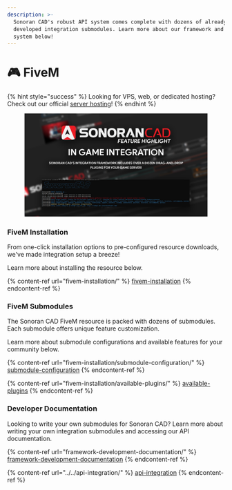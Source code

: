 ```yaml
---
description: >-
  Sonoran CAD's robust API system comes complete with dozens of already
  developed integration submodules. Learn more about our framework and submodule
  system below!
---
```


# 🎮 FiveM

{% hint style="success" %}
Looking for VPS, web, or dedicated hosting? Check out our official [server hosting](broken-reference)!
{% endhint %}

<figure><img src="../../.gitbook/assets/ingameinte-2.png" alt=""><figcaption></figcaption></figure>

### FiveM Installation

From one-click installation options to pre-configured resource downloads, we've made integration setup a breeze!

Learn more about installing the resource below.

{% content-ref url="fivem-installation/" %}
[fivem-installation](fivem-installation/)
{% endcontent-ref %}

### FiveM Submodules

The Sonoran CAD FiveM resource is packed with dozens of submodules. Each submodule offers unique feature customization.

Learn more about submodule configurations and available features for your community below.

{% content-ref url="fivem-installation/submodule-configuration/" %}
[submodule-configuration](fivem-installation/submodule-configuration/)
{% endcontent-ref %}

{% content-ref url="fivem-installation/available-plugins/" %}
[available-plugins](fivem-installation/available-plugins/)
{% endcontent-ref %}

### Developer Documentation

Looking to write your own submodules for Sonoran CAD? Learn more about writing your own integration submodules and accessing our API documentation.

{% content-ref url="framework-development-documentation/" %}
[framework-development-documentation](framework-development-documentation/)
{% endcontent-ref %}

{% content-ref url="../../api-integration/" %}
[api-integration](../../api-integration/)
{% endcontent-ref %}
